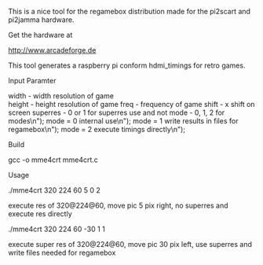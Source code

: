 This is a nice tool for the regamebox distribution 
made for the pi2scart and pi2jamma hardware. 

Get the hardware at 

http://www.arcadeforge.de


This tool generates a raspberry pi conform hdmi_timings for retro games.

Input Paramter

width - width resolution of game  
height - height resolution of game
freq - frequency of game
shift - x shift on screen
superres - 0 or 1 for superres use and not
mode - 0, 1, 2 for modes\n");
  mode = 0 internal use\n");
  mode = 1 write results in files for regamebox\n");
  mode = 2 execute timings directly\n");

Build

gcc -o mme4crt mme4crt.c

Usage

./mme4crt 320 224 60 5 0 2

execute res of 320@224@60, move pic 5 pix right, no superres and execute res directly


./mme4crt 320 224 60 -30 1 1  

execute super res of 320@224@60, move pic 30 pix left, use superres and write files needed for regamebox

